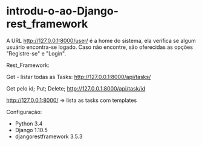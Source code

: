 # introdu-o-ao-Django-rest_framework

A URL http://127.0.0.1:8000/user/ é a home do sistema, ela verifica se algum usuário encontra-se logado. Caso não encontre, são oferecidas as opções "Registre-se" e "Login".

Rest_Framework:

Get - listar todas as Tasks: http://127.0.0.1:8000/api/tasks/ 

Get pelo id;
Put;
Delete;
http://127.0.0.1:8000/api/task/id 

http://127.0.0.1:8000/ => lista as tasks com templates

Configuração:
- Python 3.4
- Django 1.10.5
- djangorestframework 3.5.3
